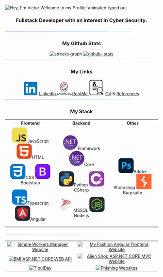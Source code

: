 <!-- Title -->
<img src="https://readme-typing-svg.demolab.com?font=Operator+Mono&size=37&duration=2800&pause=2000&color=FAFAFA&center=true&vCenter=true&width=940&height=50&lines=Hey%2C+I'm+Victor+Welcome+to+my+Profile!" align="center" alt="Hey, I'm Victor Welcome to my Profile! animated typed out">

### <p align="center"> Fullstack Developer with an interest in Cyber Security. </p>


<img  src="Icons/borderseperator.gif">


<!-- Github stats -->
### <p align="center"> My Github Stats </p>

<div align="center">
  <img height="180em" width="410em" src="https://streak-stats.demolab.com?user=VictorRutskin&theme=cobalt&hide_border=true&border_radius=0&fire=0079FA&stroke=0079FA&sideLabels=0079FA&background=193549" alt="streaks graph"  />
  
  <a href="https://github.com/VictorRutskin">
    <img height="180em" width="410em" src="https://github-readme-stats-eight-theta.vercel.app/api?username=VictorRutskin&show_icons=true&theme=cobalt&include_all_commits=true&count_private=true&hide_border=true&border_radius=0" alt="github- stats"/>
  </a>
  </div>
  
<img  src="Icons/borderseperator.gif">


<!-- Links -->
### <p align="center"> My Links </p>

<div align="center">
  <!-- Other links (e.g., LinkedIn, RootMe) -->
  <a href="https://www.linkedin.com/in/victor-rutskin-9a3a9a226/" target="_blank">
    <img src="Icons/Social/LinkedIn.png" width="50" alt="LinkedIn" />LinkedIn
  </a>
  <a href="https://www.root-me.org/Lashaka?lang=en#5c7a86509b2bb852abfc42e4cd24679f" target="_blank">
    <img src="Icons/Social/RootMe.png" width="50" alt="RootMe" />RootMe
  </a>
  <!-- Image with linked texts for CV and References -->
  <span>
    <img src="Icons/Social/Reference.png" width="50" alt="Reference" />
    <a href="https://github.com/VictorRutskin/My_LaTeX_CV" target="_blank">CV</a>
    &amp; 
    <a href="https://drive.google.com/drive/folders/1WNTWVhgmSy2Srt8VOUuspCrWmtmm6eF0" target="_blank">References</a>
  </span>
</div>


<img  src="Icons/borderseperator.gif">

### <p align="center"> My Stack </p>
<!-- Languages & tools -->
<table >
  <tr >
    <th>Frontend</th>
    <th>Backend</th>
    <th>Other</th>
  </tr> 
  <tr>
    <td width="400" align="center">
<!-- FrontEnd -->
<a target="blank"><img src="Icons/JavaScript.svg" width="50" />JavaScript</a>
<a target="blank"><img src="Icons/HTML.svg" width="50" />HTML</a>
      
<a target="blank"><img src="Icons/CSS.svg" width="50" />CSS</a>
<a target="blank"><img src="Icons/Bootstrap.svg" width="50" />Bootstrap</a>
      
<a target="blank"><img src="Icons/TypeScript.svg" width="50" />Typescript</a>
<a target="blank"><img src="Icons/Angular-Dark.svg" width="50" />Angular</a>
    </td>
    <td width="400" align="center">
 <!-- BackEnd -->
<a target="blank"><img src="Icons/NetFramework.png" width="50" />Framework</a>
<a target="blank"><img src="Icons/NetCore.png" width="50" />Core</a>

<a target="blank"><img src="Icons/Python-Dark.svg" width="50" />Python</a>
<a target="blank"><img src="Icons/CS.svg" width="50" />CSharp</a>   

<a target="blank"><img src="Icons/MSSQL.png" width="50" />MSSQL</a>
<a target="blank"><img src="Icons/NodeJS-Dark.svg" width="50" />Node.js</a>
    </td>
    <td width="400" align="center">
<!-- Other -->
<a target="blank"><img src="Icons/Adobe_Photoshop.png" width="50" />Adobe Photoshop</a>
<a target="blank"><img src="Icons/Burpsuite.png" width="50" />Burpsuite</a>
    </td>
  </tr>
</table>

<img  src="Icons/borderseperator.gif">

<table>
  <tr align="center">
    <td>
      <a href="https://github.com/VictorRutskin/Simple-Workers-Manager-Website">
        <img src="https://github-readme-stats.vercel.app/api/pin/?username=VictorRutskin&repo=Simple-Workers-Manager-Website" alt="Simple Workers Manager Website" />
      </a>
    </td>
    <td>
      <a href="https://github.com/VictorRutskin/My-Fashion-Angular-Frontend-Website">
        <img src="https://github-readme-stats.vercel.app/api/pin/?username=VictorRutskin&repo=My-Fashion-Angular-Frontend-Website" alt="My Fashion Angular Frontend Website" />
      </a>
    </td>
  </tr>
  <tr align="center">
    <td>
      <a href="https://github.com/VictorRutskin/BMI-ASP.NET-CORE-WEB-API">
        <img src="https://github-readme-stats.vercel.app/api/pin/?username=VictorRutskin&repo=BMI-ASP.NET-CORE-WEB-API" alt="BMI ASP.NET CORE WEB API" />
      </a>
    </td>
    <td>
      <a href="https://github.com/VictorRutskin/Alien-Shop-ASP.NET-CORE-MVC-Website">
        <img src="https://github-readme-stats.vercel.app/api/pin/?username=VictorRutskin&repo=Alien-Shop-ASP.NET-CORE-MVC-Website" alt="Alien Shop ASP.NET CORE MVC Website" />
      </a>
    </td>
  </tr>
  <tr align="center">
    <td>
      <a href="https://github.com/VictorRutskin/TipulDay">
        <img src="https://github-readme-stats.vercel.app/api/pin/?username=VictorRutskin&repo=TipulDay" alt="TipulDay" />
      </a>
    </td>
    <td>
      <a href="https://github.com/VictorRutskin/Phishing-Websites">
        <img src="https://github-readme-stats.vercel.app/api/pin/?username=VictorRutskin&repo=Phishing-Websites" alt="Phishing Websites" />
      </a>
    </td>
  </tr>
</table>

